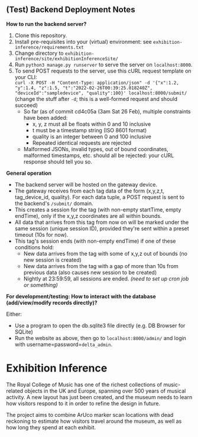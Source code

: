 ## (Test) Backend Deployment Notes

**How to run the backend server?**

1. Clone this repository.
2. Install pre-requisites into your (virtual) environment: see `exhibition-inference/requirements.txt`
3. Change directory to `exhibition-inference/site/exhibitionInferenceSite/`
4. Run `python3 manage.py runserver` to serve the server on `localhost:8000`. 
5. To send POST requests to the server, use this cURL request template on your CLI:\
   `curl -X POST -H "Content-Type: application/json" -d '{"x":1.2, "y":1.4, "z":1.5, "t":"2022-02-26T00:39:25.018240Z", "deviceId":"sampledevice", "quality":100}' localhost:8000/submit/` (change the stuff after `-d`; this is a well-formed request and should succeed)
   - So far (as of commit cd4c05a (3am Sat 26 Feb), multiple constraints have been added:
     - x, y, z must all be floats within 0 and 10 inclusive
     - t must be a timestamp string (ISO 8601 format)
     - quality is an integer between 0 and 100 inclusive
     - Repeated identical requests are rejected
   - Malformed JSONs, invalid types, out of bound coordinates, malformed timestamps, etc. should all be rejected: your cURL response should tell you so.

**General operation**

- The backend server will be hosted on the gateway device.
- The gateway receives from each tag data of the form (x,y,z,t, tag_device_id, quality). For each data tuple, a POST request is sent to the backend's `/submit/` domain.
- This creates a session for the tag (with non-empty startTime, empty endTime), only if the x,y,z coordinates are all within bounds.
- All data that arrives from this tag from now on will be marked under the same session (unique session ID), provided they're sent within a preset timeout (10s for now).
- This tag's session ends (with non-empty endTime) if one of these conditions hold:
  - New data arrives from the tag with some of x,y,z out of bounds (no new session is created)
  - New data arrives from the tag with a gap of more than 10s from previous data (also causes new session to be created)
  - Nightly at 23:59:59, all sessions are ended. _(need to set up cron job or something)_

**For development/testing: How to interact with the database (add/view/modify records directly)?**

Either:
- Use a program to open the db.sqlite3 file directly (e.g. DB Browser for SQLite)
- Run the website as above, then go to `localhost:8000/admin/` and login with username=password=`delta_admin`.

# Exhibition Inference

The Royal College of Music has one of the richest collections of music-related objects in the UK and Europe, spanning over 500 years of musical activity. A new layout has just been created, and the museum needs to learn how visitors respond to it in order to refine the design in future. 

The project aims to combine ArUco marker scan locations with dead reckoning to estimate how visitors travel around the museum, as well as how long they spend at each exhibit.
